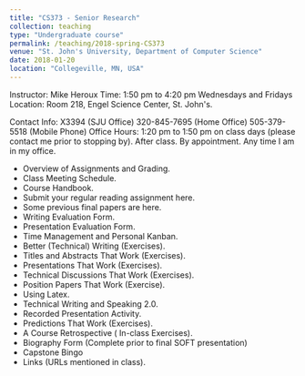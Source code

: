 ```yaml
---
title: "CS373 - Senior Research"
collection: teaching
type: "Undergraduate course"
permalink: /teaching/2018-spring-CS373
venue: "St. John's University, Department of Computer Science"
date: 2018-01-20
location: "Collegeville, MN, USA"
---
```


Instructor: Mike Heroux
Time: 1:50 pm to 4:20 pm Wednesdays and Fridays
Location: Room 218, Engel Science Center, St. John's.

Contact Info:             X3394 (SJU Office)
                          320-845-7695 (Home Office)
                          505-379-5518 (Mobile Phone)
Office Hours:
1:20 pm to 1:50 pm on class days (please contact me prior to stopping by).
After class.
By appointment.
Any time I am in my office.
  
- Overview of Assignments and Grading.
- Class Meeting Schedule.
- Course Handbook.
- Submit your regular reading assignment here.
- Some previous final papers are here.
- Writing Evaluation Form.
- Presentation Evaluation Form.
- Time Management and Personal Kanban.
- Better (Technical) Writing (Exercises).
- Titles and Abstracts That Work (Exercises).
- Presentations That Work (Exercises).
- Technical Discussions That Work (Exercises).
- Position Papers That Work (Exercise).
- Using Latex.
- Technical Writing and Speaking 2.0.
- Recorded Presentation Activity.
- Predictions That Work (Exercises).
- A Course Retrospective ( In-class Exercises).
- Biography Form (Complete prior to final SOFT presentation)
- Capstone Bingo
- Links (URLs mentioned in class).
